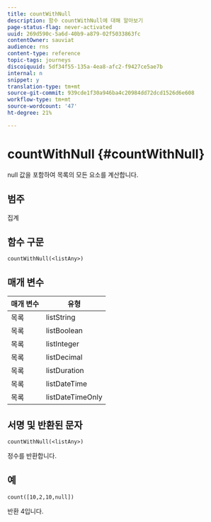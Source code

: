 ```yaml
---
title: countWithNull
description: 함수 countWithNull에 대해 알아보기
page-status-flag: never-activated
uuid: 269d590c-5a6d-40b9-a879-02f5033863fc
contentOwner: sauviat
audience: rns
content-type: reference
topic-tags: journeys
discoiquuid: 5df34f55-135a-4ea8-afc2-f9427ce5ae7b
internal: n
snippet: y
translation-type: tm+mt
source-git-commit: 939cde1f30a946ba4c20984dd72dcd1526d6e608
workflow-type: tm+mt
source-wordcount: '47'
ht-degree: 21%

---
```



# countWithNull {#countWithNull}

null 값을 포함하여 목록의 모든 요소를 계산합니다.

## 범주

집계

## 함수 구문

`countWithNull(<listAny>)`

## 매개 변수

| 매개 변수 | 유형 |
|-----------|------------------|
| 목록 | listString |
| 목록 | listBoolean |
| 목록 | listInteger |
| 목록 | listDecimal |
| 목록 | listDuration |
| 목록 | listDateTime |
| 목록 | listDateTimeOnly |

## 서명 및 반환된 문자

`countWithNull(<listAny>)`

정수를 반환합니다.

## 예

`count([10,2,10,null])`

반환 4입니다.
